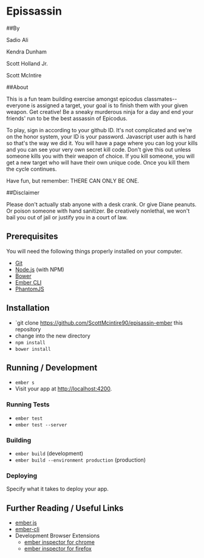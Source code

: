 # Epissassin

##By

Sadio Ali

Kendra Dunham

Scott Holland Jr.

Scott McIntire

##About

This is a fun team building exercise amongst epicodus classmates--everyone is assigned a target, your goal is to finish them with your given weapon. Get creative! Be a sneaky murderous ninja for a day and end your friends' run to be the best assassin of Epicodus.

To play, sign in according to your github ID. It's not complicated and we're on the honor system, your ID is your password. Javascript user auth is hard so that's the way we did it. You will have a page where you can log your kills and you can see your very own secret kill code. Don't give this out unless someone kills you with their weapon of choice. If you kill someone, you will get a new target who will have their own unique code. Once you kill them the cycle continues.

Have fun, but remember: THERE CAN ONLY BE ONE.

##Disclaimer

Please don't actually stab anyone with a desk crank. Or give Diane peanuts. Or poison someone with hand sanitizer. Be creatively nonlethal, we won't bail you out of jail or justify you in a court of law.

## Prerequisites

You will need the following things properly installed on your computer.

* [Git](http://git-scm.com/)
* [Node.js](http://nodejs.org/) (with NPM)
* [Bower](http://bower.io/)
* [Ember CLI](http://www.ember-cli.com/)
* [PhantomJS](http://phantomjs.org/)

## Installation

* `git clone https://github.com/ScottMcintire90/episassin-ember this repository
* change into the new directory
* `npm install`
* `bower install`

## Running / Development

* `ember s`
* Visit your app at [http://localhost:4200](http://localhost:4200).


### Running Tests

* `ember test`
* `ember test --server`

### Building

* `ember build` (development)
* `ember build --environment production` (production)

### Deploying

Specify what it takes to deploy your app.

## Further Reading / Useful Links

* [ember.js](http://emberjs.com/)
* [ember-cli](http://www.ember-cli.com/)
* Development Browser Extensions
  * [ember inspector for chrome](https://chrome.google.com/webstore/detail/ember-inspector/bmdblncegkenkacieihfhpjfppoconhi)
  * [ember inspector for firefox](https://addons.mozilla.org/en-US/firefox/addon/ember-inspector/)

